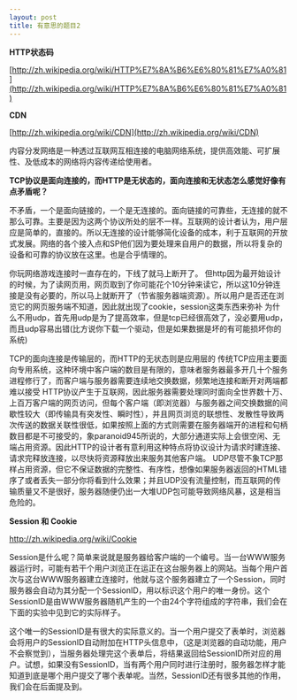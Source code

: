 ```yaml
---
layout: post
title: 有意思的题目2
---
```

**HTTP状态码**

[http://zh.wikipedia.org/wiki/HTTP%E7%8A%B6%E6%80%81%E7%A0%81](http://zh.wikipedia.org/wiki/HTTP%E7%8A%B6%E6%80%81%E7%A0%81)

**CDN**

[http://zh.wikipedia.org/wiki/CDN](http://zh.wikipedia.org/wiki/CDN)

内容分发网络是一种透过互联网互相连接的电脑网络系统，提供高效能、可扩展性、及低成本的网络将内容传递给使用者。

**TCP协议是面向连接的，而HTTP是无状态的，面向连接和无状态怎么感觉好像有点矛盾呢？**

不矛盾，一个是面向链接的，一个是无连接的。面向链接的可靠些，无连接的就不那么可靠。主要是因为这两个协议所处的层不一样。互联网的设计者认为，用户层应是简单的，直接的。所以无连接的设计能够简化设备的成本，利于互联网的开放式发展。网络的各个接入点和SP他们因为要处理来自用户的数据，所以将复杂的设备和可靠的协议放在这里。也是合乎情理的。

你玩网络游戏连接时一直存在的，下线了就马上断开了。&nbsp;但http因为最开始设计的时候，为了读网页用，网页取到了你可能花个10分钟来读它，所以这10分钟连接是没有必要的，所以马上就断开了（节省服务器端资源）。所以用户是否还在浏览它的网页服务端不知道，因此就出现了cookie，session这类东西来弥补&nbsp;为什么不用udp，首先用udp是为了提高效率，但是tcp已经很高效了，没必要用udp，而且udp容易出错(比方说你下载一个驱动，但是如果数据是坏的有可能损坏你的系统)

TCP的面向连接是传输层的，而HTTP的无状态则是应用层的&nbsp;传统TCP应用主要面向专用系统，这种环境中客户端的数目是有限的，意味者服务器最多开几十个服务进程修行了，而客户端与服务器需要连续地交换数据，频繁地连接和断开对两端都难以接受&nbsp;HTTP协议产生于互联网，因此服务器需要处理同时面向全世界数十万、上百万客户端的网页访问，但每个客户端（即浏览器）与服务器之间交换数据的间歇性较大（即传输具有突发性、瞬时性），并且网页浏览的联想性、发散性导致两次传送的数据关联性很低，如果按照上面的方式则需要在服务器端开的进程和句柄数目都是不可接受的，象paranoid945所说的，大部分通道实际上会很空闲、无端占用资源。因此HTTP的设计者有意利用这种特点将协议设计为请求时建连接、请求完释放连接，以尽快将资源释放出来服务其他客户端。&nbsp;UDP尽管不象TCP那样占用资源，但它不保证数据的完整性、有序性，想像如果服务器返回的HTML错序了或者丢失一部分你将看到什么效果；并且UDP没有流量控制，而互联网的传输质量又不是很好，服务器随便仍出一大堆UDP包可能导致网络风暴，这是相当危险的。

**Session 和 Cookie**

http://zh.wikipedia.org/wiki/Cookie

Session是什么呢？简单来说就是服务器给客户端的一个编号。当一台WWW服务器运行时，可能有若干个用户浏览正在运正在这台服务器上的网站。当每个用户首次与这台WWW服务器建立连接时，他就与这个服务器建立了一个Session，同时服务器会自动为其分配一个SessionID，用以标识这个用户的唯一身份。这个SessionID是由WWW服务器随机产生的一个由24个字符组成的字符串，我们会在下面的实验中见到它的实际样子。

这个唯一的SessionID是有很大的实际意义的。当一个用户提交了表单时，浏览器会将用户的SessionID自动附加在HTTP头信息中，（这是浏览器的自动功能，用户不会察觉到），当服务器处理完这个表单后，将结果返回给SessionID所对应的用户。试想，如果没有SessionID，当有两个用户同时进行注册时，服务器怎样才能知道到底是哪个用户提交了哪个表单呢。当然，SessionID还有很多其他的作用，我们会在后面提及到。